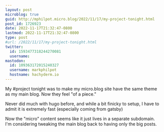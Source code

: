 ```yaml
---
layout: post
microblog: true
guid: http://mphilpot.micro.blog/2022/11/17/my-project-tonight.html
post_id: 1726923
date: 2022-11-17T21:32:47-0800
lastmod: 2022-11-17T21:32:47-0800
type: post
#url: /2022/11/17/my-project-tonight.html
twitter:
  id: 1593477318244270081
  username: 
mastodon:
  id: 109363172015240327
  username: markphilpot
  hostname: hachyderm.io
---
```

My #project tonight was to make my micro.blog site have the same theme as my main blog. Now they feel "of a piece."

Never did much with hugo before, and while a bit finicky to setup, I have to admit it is extremely fast (especially coming from gatsby)

Now the "micro" content seems like it just lives in a separate subdomain. I'm considering tweaking the main blog back to having only the big posts.

